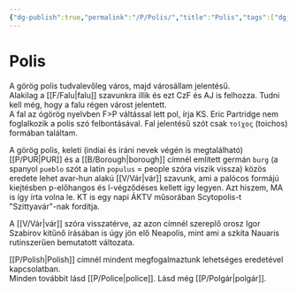 ```yaml
---
{"dg-publish":true,"permalink":"/P/Polis/","title":"Polis","tags":["dg_uploaded"],"created":"2023-10-19T01:38","updated":"2023-11-08T04:13"}
---
```



# Polis

A görög polis tudvalevőleg város, majd városállam jelentésű.  
Alakilag a [[F/Falu\|falu]] szavunkra illik és ezt CzF és AJ is felhozza. Tudni kell még, hogy a falu régen várost jelentett.  
A fal az ógörög nyelvben F>P váltással lett pol, írja KS. Eric Partridge nem foglalkozik a polis szó felbontásával. Fal jelentésű szót csak `τοῖχος` (toichos) formában találtam.  

A görög polis, keleti (indiai és iráni nevek végén is megtalálható) [[P/PUR\|PUR]] és a [[B/Borough\|borough]] címnél említett germán `burg` (a spanyol `pueblo` szót a latin `populus` = people szóra viszik vissza) közös eredete lehet avar-hun alakú [[V/Vár\|vár]] szavunk, ami a palócos formájú kiejtésben p-előhangos és l-végződéses kellett így legyen. Azt hiszem, MA is így írta volna le. KT is egy napi ÁKTV műsorában Scytopolis-t "Szittyavár"-nak fordítja.  

A [[V/Vár\|vár]] szóra visszatérve, az azon címnél szereplő orosz Igor Szabirov kitűnő írásában is úgy jön elő Neapolis, mint ami a szkíta Nauaris rutinszerűen bemutatott változata.  

[[P/Polish\|Polish]] címnél mindent megfogalmaztunk lehetséges eredetével kapcsolatban.  
Minden továbbit lásd [[P/Police\|police]]. Lásd még [[P/Polgár\|polgár]].  